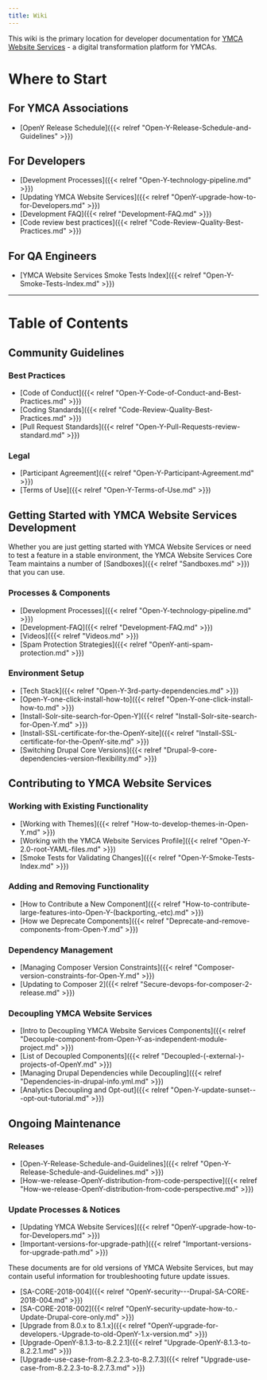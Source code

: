 ```yaml
---
title: Wiki
---
```


This wiki is the primary location for developer documentation for [YMCA Website Services](https://ycloud.y.org/open-y-association-websites/) - a digital transformation platform for YMCAs.

# Where to Start

## For YMCA Associations

- [OpenY Release Schedule]({{< relref "Open-Y-Release-Schedule-and-Guidelines" >}})

## For Developers

- [Development Processes]({{< relref "Open-Y-technology-pipeline.md" >}})
- [Updating YMCA Website Services]({{< relref "OpenY-upgrade-how-to-for-Developers.md" >}})
- [Development FAQ]({{< relref "Development-FAQ.md" >}})
- [Code review best practices]({{< relref "Code-Review-Quality-Best-Practices.md" >}})

## For QA Engineers

- [YMCA Website Services Smoke Tests Index]({{< relref "Open-Y-Smoke-Tests-Index.md" >}})

---

# Table of Contents

## Community Guidelines

### Best Practices

- [Code of Conduct]({{< relref "Open-Y-Code-of-Conduct-and-Best-Practices.md" >}})
- [Coding Standards]({{< relref "Code-Review-Quality-Best-Practices.md" >}})
- [Pull Request Standards]({{< relref "Open-Y-Pull-Requests-review-standard.md" >}})

### Legal

- [Participant Agreement]({{< relref "Open-Y-Participant-Agreement.md" >}})
- [Terms of Use]({{< relref "Open-Y-Terms-of-Use.md" >}})

## Getting Started with YMCA Website Services Development

Whether you are just getting started with YMCA Website Services or need to test a feature in a stable environment, the YMCA Website Services Core Team maintains a number of [Sandboxes]({{< relref "Sandboxes.md" >}}) that you can use.

### Processes & Components

- [Development Processes]({{< relref "Open-Y-technology-pipeline.md" >}})
- [Development-FAQ]({{< relref "Development-FAQ.md" >}})
- [Videos]({{< relref "Videos.md" >}})
- [Spam Protection Strategies]({{< relref "OpenY-anti-spam-protection.md" >}})

### Environment Setup

- [Tech Stack]({{< relref "Open-Y-3rd-party-dependencies.md" >}})
- [Open-Y-one-click-install-how-to]({{< relref "Open-Y-one-click-install-how-to.md" >}})
- [Install-Solr-site-search-for-Open-Y]({{< relref "Install-Solr-site-search-for-Open-Y.md" >}})
- [Install-SSL-certificate-for-the-OpenY-site]({{< relref "Install-SSL-certificate-for-the-OpenY-site.md" >}})
- [Switching Drupal Core Versions]({{< relref "Drupal-9-core-dependencies-version-flexibility.md" >}})

## Contributing to YMCA Website Services

### Working with Existing Functionality

- [Working with Themes]({{< relref "How-to-develop-themes-in-Open-Y.md" >}})
- [Working with the YMCA Website Services Profile]({{< relref "Open-Y-2.0-root-YAML-files.md" >}})
- [Smoke Tests for Validating Changes]({{< relref "Open-Y-Smoke-Tests-Index.md" >}})

### Adding and Removing Functionality

- [How to Contribute a New Component]({{< relref "How-to-contribute-large-features-into-Open-Y-(backporting,-etc).md" >}})
- [How we Deprecate Components]({{< relref "Deprecate-and-remove-components-from-Open-Y.md" >}})

### Dependency Management

- [Managing Composer Version Constraints]({{< relref "Composer-version-constraints-for-Open-Y.md" >}})
- [Updating to Composer 2]({{< relref "Secure-devops-for-composer-2-release.md" >}})

### Decoupling YMCA Website Services

- [Intro to Decoupling YMCA Website Services Components]({{< relref "Decouple-component-from-Open-Y-as-independent-module-project.md" >}})
- [List of Decoupled Components]({{< relref "Decoupled-(-external-)-projects-of-OpenY.md" >}})
- [Managing Drupal Dependencies while Decoupling]({{< relref "Dependencies-in-drupal-info.yml.md" >}})
- [Analytics Decoupling and Opt-out]({{< relref "Open-Y-update-sunset---opt-out-tutorial.md" >}})

## Ongoing Maintenance

### Releases

- [Open-Y-Release-Schedule-and-Guidelines]({{< relref "Open-Y-Release-Schedule-and-Guidelines.md" >}})
- [How-we-release-OpenY-distribution-from-code-perspective]({{< relref "How-we-release-OpenY-distribution-from-code-perspective.md" >}})

### Update Processes & Notices

- [Updating YMCA Website Services]({{< relref "OpenY-upgrade-how-to-for-Developers.md" >}})
- [Important-versions-for-upgrade-path]({{< relref "Important-versions-for-upgrade-path.md" >}})

These documents are for old versions of YMCA Website Services, but may contain useful information for troubleshooting future update issues.

- [SA-CORE-2018-004]({{< relref "OpenY-security---Drupal-SA-CORE-2018-004.md" >}})
- [SA-CORE-2018-002]({{< relref "OpenY-security-update-how-to.-Update-Drupal-core-only.md" >}})
- [Upgrade from 8.0.x to 8.1.x]({{< relref "OpenY-upgrade-for-developers.-Upgrade-to-old-OpenY-1.x-version.md" >}})
- [Upgrade-OpenY-8.1.3-to-8.2.2.1]({{< relref "Upgrade-OpenY-8.1.3-to-8.2.2.1.md" >}})
- [Upgrade-use-case-from-8.2.2.3-to-8.2.7.3]({{< relref "Upgrade-use-case-from-8.2.2.3-to-8.2.7.3.md" >}})
